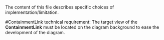 The content of this file describes specific choices of implementation/limitation.

#ContainmentLink
technical requirement: The target view of the **ContainmentLink** must be located on the diagram background to ease the development of the diagram.  
